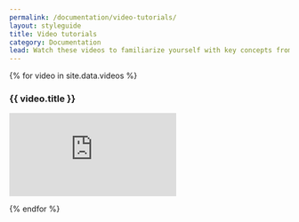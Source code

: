 ```yaml
---
permalink: /documentation/video-tutorials/
layout: styleguide
title: Video tutorials
category: Documentation
lead: Watch these videos to familiarize yourself with key concepts from the U.S. Web Design System and open source development.
---
```


{% for video in site.data.videos %}

### {{ video.title }}

<div class="usa-embed-container">
  <iframe src="https://www.youtube.com/embed/{{ video.id }}" frameborder="0" allowfullscreen></iframe>
</div>

{% endfor %}
